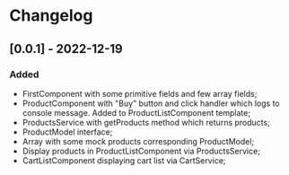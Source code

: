 # Changelog

## [0.0.1] - 2022-12-19

### Added 

- FirstComponent with some primitive fields and few array fields;
- ProductComponent with "Buy" button and click handler which logs to console message. Added to ProductListComponent template;
- ProductsService with getProducts method which returns products;
- ProductModel interface;
- Array with some mock products corresponding ProductModel;
- Display products in ProductListComponent via ProductsService;
- CartListComponent displaying cart list via CartService;